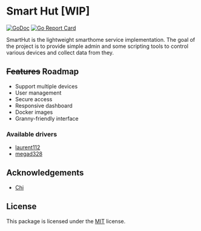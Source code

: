 # Smart Hut [WIP]
[![GoDoc](https://godoc.org/github.com/leonidboykov/smarthut?status.svg)](https://godoc.org/github.com/leonidboykov/smarthut)
[![Go Report Card](https://goreportcard.com/badge/github.com/leonidboykov/smarthut)](https://goreportcard.com/report/github.com/leonidboykov/smarthut)

SmartHut is the lightweight smarthome service implementation. The goal of the
project is to provide simple admin and some scripting tools to control various
devices and collect data from they.

## ~~Features~~ Roadmap

  * Support multiple devices
  * User management
  * Secure access
  * Responsive dashboard
  * Docker images
  * Granny-friendly interface

### Available drivers

  * [laurent112](device/laurent112)
  * [megad328](device/megad328)

## Acknowledgements

  * [Chi](https://github.com/go-chi/chi)

## License

This package is licensed under the [MIT](LICENSE) license.

